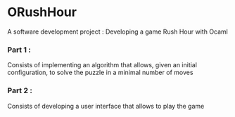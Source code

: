 # ORushHour
A software development project : Developing a game Rush Hour with Ocaml 
### Part 1 :
Consists of implementing an algorithm that allows, given an initial configuration, to solve the puzzle in a minimal number of moves

### Part 2 :
Consists of developing a user interface that allows to play the game
